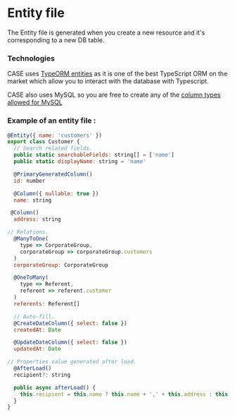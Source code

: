 # Entity file

The Entity file is generated when you create a new resource and it's corresponding to a new DB table.

### Technologies

CASE uses [TypeORM entities](https://typeorm.io/#/entities) as it is one of the best TypeScript ORM on the market which allow you to interact with the database with Typescript.

CASE also uses MySQL so you are free to create any of the [column types allowed for MySQL](https://typeorm.io/#/entities/column-types-for-mysql--mariadb)

### Example of an entity file :

```js
@Entity({ name: 'customers' })
export class Customer {
  // Search related fields.
  public static searchableFields: string[] = ['name']
  public static displayName: string = 'name'

  @PrimaryGeneratedColumn()
  id: number

  @Column({ nullable: true })
  name: string

 @Column()
  address: string

// Relations.
  @ManyToOne(
    type => CorporateGroup,
    corporateGroup => corporateGroup.customers
  )
  corporateGroup: CorporateGroup

  @OneToMany(
    type => Referent,
    referent => referent.customer
  )
  referents: Referent[]

  // Auto-fill.
  @CreateDateColumn({ select: false })
  createdAt: Date

  @UpdateDateColumn({ select: false })
  updatedAt: Date

// Properties value generated after load.
  @AfterLoad()
  recipient?: string

  public async afterLoad() {
    this.recipient = this.name ? this.name + ',' + this.address : this.address
  }
}
```

